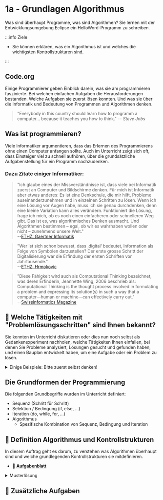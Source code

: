 # 1a - Grundlagen Algorithmus

Was sind überhaupt Programme, was sind Algorithmen? Sie lernen mit der Entwicklungsumgebung Eclipse ein HelloWord-Programm zu schreiben.


:::info Ziele

- Sie können erklären, was ein Algorithmus ist und welches die wichtigsten Kontrollstrukturen sind.

:::

## Code.org

<div class="grid"><div>

Einige Programmierer geben Einblick darein, was sie am programmieren faszinierte. Bei welchen einfachen Aufgaben die Herausforderungen bestanden. Welche Aufgaben sie zuerst lösen konnten. Und was sie über die Informatik und Bedeutung von Programmen und Algorithmen denken.

> "Everybody in this country should learn how to programm a computer... because it teaches you how to think."
> _--&nbsp;Steve Jobs_

</div><div>

<YouTube id="nKIu9yen5nc" />

</div></div>

## Was ist programmieren?

Viele Informatiker argumentieren, dass das Erlernen des Programmierens ohne einen Computer anfangen sollte. Auch im Unterricht zeigt sich oft, dass Einsteiger viel zu schnell aufhören, über die grundsätzliche Aufgabenstellung für ein Programm nachzudenken.

### Dazu Zitate einiger Informatiker:

> "Ich glaube eines der Missverständnisse ist, dass viele bei Informatik zuerst an Computer und Bildschirme denken. Für mich ist Informatik aber etwas anderes: Es ist eine Denkschule, die mir hilft, Probleme auseinanderzunehmen und in einzelnen Schritten zu lösen. Wenn ich eine Lösung vor Augen habe, muss ich sie genau durchdenken, denn eine kleine Variation kann alles verändern. Funktioniert die Lösung, frage ich mich, ob es noch einen einfacheren oder schnelleren Weg gibt. Das ist es, was algorithmisches Denken ausmacht. Und Algorithmen bestimmen – egal, ob wir es wahrhaben wollen oder nicht – zunehmend unsere Welt."<br/>
> --[ETHZ: Gaertner Informatik](https://www.ethz.ch/de/news-und-veranstaltungen/eth-news/news/2018/05/gaertner-informatik-weltsprache-fuer-kinder.html)

> "Wer ist sich schon bewusst, dass ‚digital‘ bedeutet, Information als Folge von Symbolen darzustellen? Der erste grosse Schritt der Digitalisierung war die Erfindung der ersten Schriften vor Jahrtausende."<br/>
> --[ETHZ: Hrmokovic](https://www.ethz.ch/content/main/de/news-und-veranstaltungen/eth-news/news/2018/07/blog-hromkovic-informatikunterricht.html)

> "Diese Fähigkeit wird auch als Computational Thinking bezeichnet, was deren Erfinderin, Jeannette Wing, 2006 beschrieb als: Computational Thinking is the thought process involved in formulating a problem and expressing its solution(s) in such a way that a computer—human or machine—can effectively carry out."<br/>
> --[Swissinformatics Magazine](https://magazine.swissinformatics.org/de/computational-thinking-%E2%89%A0-programming/)

## :pencil: Welche Tätigkeiten mit "Problemlösungsschritten" sind Ihnen bekannt?

Sie konnten im Unterricht diskutieren oder dies nun noch selbst als Gedankenexperiment nachholen, welche Tätigkeiten Ihnen einfallen, bei denen Sie Probleme analysiert, Lösungen gesucht und gefunden haben, und einen Bauplan entwickelt haben, um eine Aufgabe oder ein Problem zu lösen.

<details><summary>Einige Beispiele: Bitte zuerst selbst denken!</summary>

Hier einige Beispiele von Tätigkeiten, die es erforderlich machen, Probleme auseinanderzunehmen und in einzelnen Schritten zu lösen.

- Anleitung zum Aufbau einer kleinen LEGO-Welt
- Anleitung zum Aufbauen eines Schrankes
- Lösungsvorgehen für einfarbige Flächen beim Rubix-Cube
- Mise-en-place und die Umsetzung eines Kochrezeptes

</details>


## Die Grundformen der Programmierung

Die folgenden Grundbegriffe wurden im Unterricht definiert:

- Sequenz (Schritt für Schritt)
- Selektion / Bedingung (if, else, ...)
- Iteration (do, while, for, ...)
- Algorithmus 
  - Spezifische Kombination von Sequenz, Bedingung und Iteration

## :pencil: Definition Algorithmus und Kontrollstrukturen

In diesem Auftrag geht es darum, zu verstehen was Algorithmen überhaupt sind und welche grundlegenden Kontrollstrukturen sie mitdefinieren.

- :link: [**Aufgabenblatt**](https://drive.google.com/file/d/1ToXES69-oAbJMEc9H9H4NJ404kYyDtIe/view)

<details><summary>Musterlösung</summary>

:link: [**Ausgefülltes Aufgabenblatt**](https://drive.google.com/file/d/1-j3JmnWYRX8tI3H8-T-2K5RE-FV5YWdO/view)

- Ein Algorithmus ist eine endliche Folge (Ablauf) aus eindeutigen und ausführbaren Anweisungen.
- Ein Programm ist ein Algorithmus, der in einer formalisierten Sprache abgefasst ist und maschinell ausgeführt werden kann.
- Eine lineare Folge von Anweisungen nennt man Sequenz.
  - Ein Viereck zeichnen.
  - Die Wörter Hello, World hintereinander ausgeben.
  - ...
- Wenn eine Sequenz in zwei Sequenzen verzweigt, spricht man von Selektion.
- Die Wiederholung eines Abschnitts einer Sequenz wird als Iteration bezeichnet.

**Kein Algorithmus sind:**

- einschlafen
- aufstehen
- Emotionen
- Moral

</details>

## :pencil: Zusätzliche Aufgaben

<DocCardList />
